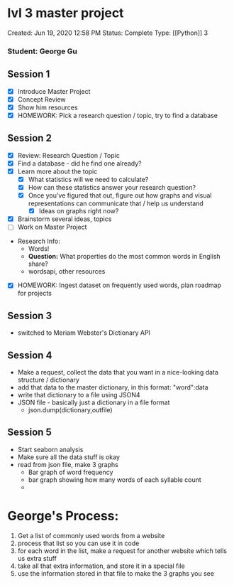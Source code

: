 # lvl 3 master project

Created: Jun 19, 2020 12:58 PM
Status: Complete
Type: [[Python]] 3

### Student: George Gu

## Session 1

- [x]  Introduce Master Project
- [x]  Concept Review
- [x]  Show him resources
- [x]  HOMEWORK: Pick a research question / topic, try to find a database

## Session 2

- [x]  Review: Research Question / Topic
- [x]  Find a database - did he find one already?
- [x]  Learn more about the topic
    - [x]  What statistics will we need to calculate?
    - [x]  How can these statistics answer your research question?
    - [x]  Once you've figured that out, figure out how graphs and visual representations can communicate that / help us understand
        - [x]  Ideas on graphs right now?
- [x]  Brainstorm several ideas, topics
- [ ]  Work on Master Project
- Research Info:
    - Words!
    - **Question:** What properties do the most common words in English share?
    - wordsapi, other resources
- [x]  HOMEWORK: Ingest dataset on frequently used words, plan roadmap for projects

## Session 3

- switched to Meriam Webster's Dictionary API

## Session 4

- Make a request, collect the data that you want in a nice-looking data structure / dictionary
- add that data to the master dictionary, in this format: "word":data
- write that dictionary to a file using JSON4
- JSON file - basically just a dictionary in a file format
    - json.dump(dictionary,outfile)

## Session 5

- Start seaborn analysis
- Make sure all the data stuff is okay
- read from json file, make 3 graphs
    - Bar graph of word frequency
    - bar graph showing how many words of each syllable count
    - 

# George's Process:

1. Get a list of commonly used words from a website
2. process that list so you can use it in code
3. for each word in the list, make a request for another website which tells us extra stuff
4. take all that extra information, and store it in a special file
5. use the information stored in that file to make the 3 graphs you see